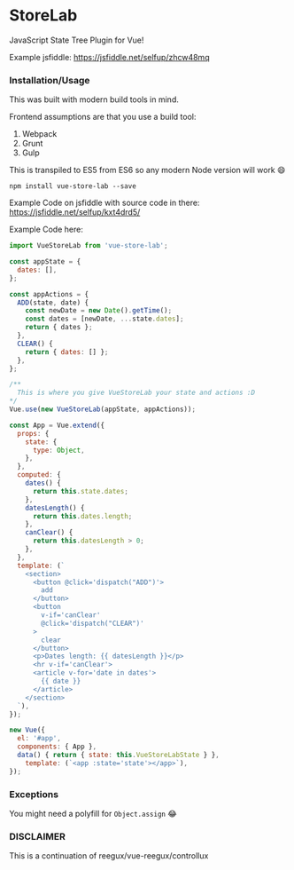 # StoreLab

JavaScript State Tree Plugin for Vue!

Example jsfiddle: https://jsfiddle.net/selfup/zhcw48mq

### Installation/Usage

This was built with modern build tools in mind.

Frontend assumptions are that you use a build tool:
1. Webpack
2. Grunt
3. Gulp

This is transpiled to ES5 from ES6 so any modern Node version will work :smile:

`npm install vue-store-lab --save`

Example Code on jsfiddle with source code in there: https://jsfiddle.net/selfup/kxt4drd5/

Example Code here:

```javascript
import VueStoreLab from 'vue-store-lab';

const appState = {
  dates: [],
};

const appActions = {
  ADD(state, date) {
    const newDate = new Date().getTime();
    const dates = [newDate, ...state.dates];
    return { dates };
  },
  CLEAR() {
    return { dates: [] };
  },
};

/**
  This is where you give VueStoreLab your state and actions :D
*/
Vue.use(new VueStoreLab(appState, appActions));

const App = Vue.extend({
  props: {
    state: {
      type: Object,
    },
  },
  computed: {
    dates() {
      return this.state.dates;
    },
    datesLength() {
      return this.dates.length;
    },
    canClear() {
      return this.datesLength > 0;
    },
  },
  template: (`
    <section>
      <button @click='dispatch("ADD")'>
        add
      </button>
      <button
        v-if='canClear'
        @click='dispatch("CLEAR")'
      >
        clear
      </button>
      <p>Dates length: {{ datesLength }}</p>
      <hr v-if='canClear'>
      <article v-for='date in dates'>
        {{ date }}
      </article>
    </section>
  `),
});

new Vue({
  el: '#app',
  components: { App },
  data() { return { state: this.VueStoreLabState } },
	template: (`<app :state='state'></app>`),
});
```

### Exceptions

You might need a polyfill for `Object.assign` :joy:

### DISCLAIMER

This is a continuation of reegux/vue-reegux/controllux
